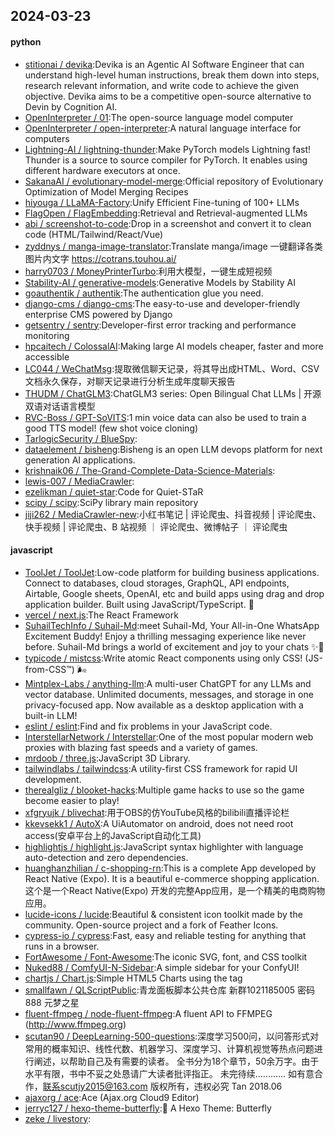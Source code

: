 ## 2024-03-23

#### python
* [stitionai / devika](https://github.com/stitionai/devika):Devika is an Agentic AI Software Engineer that can understand high-level human instructions, break them down into steps, research relevant information, and write code to achieve the given objective. Devika aims to be a competitive open-source alternative to Devin by Cognition AI.
* [OpenInterpreter / 01](https://github.com/OpenInterpreter/01):The open-source language model computer
* [OpenInterpreter / open-interpreter](https://github.com/OpenInterpreter/open-interpreter):A natural language interface for computers
* [Lightning-AI / lightning-thunder](https://github.com/Lightning-AI/lightning-thunder):Make PyTorch models Lightning fast! Thunder is a source to source compiler for PyTorch. It enables using different hardware executors at once.
* [SakanaAI / evolutionary-model-merge](https://github.com/SakanaAI/evolutionary-model-merge):Official repository of Evolutionary Optimization of Model Merging Recipes
* [hiyouga / LLaMA-Factory](https://github.com/hiyouga/LLaMA-Factory):Unify Efficient Fine-tuning of 100+ LLMs
* [FlagOpen / FlagEmbedding](https://github.com/FlagOpen/FlagEmbedding):Retrieval and Retrieval-augmented LLMs
* [abi / screenshot-to-code](https://github.com/abi/screenshot-to-code):Drop in a screenshot and convert it to clean code (HTML/Tailwind/React/Vue)
* [zyddnys / manga-image-translator](https://github.com/zyddnys/manga-image-translator):Translate manga/image 一键翻译各类图片内文字 https://cotrans.touhou.ai/
* [harry0703 / MoneyPrinterTurbo](https://github.com/harry0703/MoneyPrinterTurbo):利用大模型，一键生成短视频
* [Stability-AI / generative-models](https://github.com/Stability-AI/generative-models):Generative Models by Stability AI
* [goauthentik / authentik](https://github.com/goauthentik/authentik):The authentication glue you need.
* [django-cms / django-cms](https://github.com/django-cms/django-cms):The easy-to-use and developer-friendly enterprise CMS powered by Django
* [getsentry / sentry](https://github.com/getsentry/sentry):Developer-first error tracking and performance monitoring
* [hpcaitech / ColossalAI](https://github.com/hpcaitech/ColossalAI):Making large AI models cheaper, faster and more accessible
* [LC044 / WeChatMsg](https://github.com/LC044/WeChatMsg):提取微信聊天记录，将其导出成HTML、Word、CSV文档永久保存，对聊天记录进行分析生成年度聊天报告
* [THUDM / ChatGLM3](https://github.com/THUDM/ChatGLM3):ChatGLM3 series: Open Bilingual Chat LLMs | 开源双语对话语言模型
* [RVC-Boss / GPT-SoVITS](https://github.com/RVC-Boss/GPT-SoVITS):1 min voice data can also be used to train a good TTS model! (few shot voice cloning)
* [TarlogicSecurity / BlueSpy](https://github.com/TarlogicSecurity/BlueSpy):
* [dataelement / bisheng](https://github.com/dataelement/bisheng):Bisheng is an open LLM devops platform for next generation AI applications.
* [krishnaik06 / The-Grand-Complete-Data-Science-Materials](https://github.com/krishnaik06/The-Grand-Complete-Data-Science-Materials):
* [lewis-007 / MediaCrawler](https://github.com/lewis-007/MediaCrawler):
* [ezelikman / quiet-star](https://github.com/ezelikman/quiet-star):Code for Quiet-STaR
* [scipy / scipy](https://github.com/scipy/scipy):SciPy library main repository
* [jiji262 / MediaCrawler-new](https://github.com/jiji262/MediaCrawler-new):小红书笔记 | 评论爬虫、抖音视频 | 评论爬虫、快手视频 | 评论爬虫、B 站视频 ｜ 评论爬虫、微博帖子 ｜ 评论爬虫

#### javascript
* [ToolJet / ToolJet](https://github.com/ToolJet/ToolJet):Low-code platform for building business applications. Connect to databases, cloud storages, GraphQL, API endpoints, Airtable, Google sheets, OpenAI, etc and build apps using drag and drop application builder. Built using JavaScript/TypeScript. 🚀
* [vercel / next.js](https://github.com/vercel/next.js):The React Framework
* [SuhailTechInfo / Suhail-Md](https://github.com/SuhailTechInfo/Suhail-Md):meet Suhail-Md, Your All-in-One WhatsApp Excitement Buddy! Enjoy a thrilling messaging experience like never before. Suhail-Md brings a world of excitement and joy to your chats ✨🤖
* [typicode / mistcss](https://github.com/typicode/mistcss):Write atomic React components using only CSS! (JS-from-CSS™) 🌬️
* [Mintplex-Labs / anything-llm](https://github.com/Mintplex-Labs/anything-llm):A multi-user ChatGPT for any LLMs and vector database. Unlimited documents, messages, and storage in one privacy-focused app. Now available as a desktop application with a built-in LLM!
* [eslint / eslint](https://github.com/eslint/eslint):Find and fix problems in your JavaScript code.
* [InterstellarNetwork / Interstellar](https://github.com/InterstellarNetwork/Interstellar):One of the most popular modern web proxies with blazing fast speeds and a variety of games.
* [mrdoob / three.js](https://github.com/mrdoob/three.js):JavaScript 3D Library.
* [tailwindlabs / tailwindcss](https://github.com/tailwindlabs/tailwindcss):A utility-first CSS framework for rapid UI development.
* [therealgliz / blooket-hacks](https://github.com/therealgliz/blooket-hacks):Multiple game hacks to use so the game become easier to play!
* [xfgryujk / blivechat](https://github.com/xfgryujk/blivechat):用于OBS的仿YouTube风格的bilibili直播评论栏
* [kkevsekk1 / AutoX](https://github.com/kkevsekk1/AutoX):A UiAutomator on android, does not need root access(安卓平台上的JavaScript自动化工具)
* [highlightjs / highlight.js](https://github.com/highlightjs/highlight.js):JavaScript syntax highlighter with language auto-detection and zero dependencies.
* [huanghanzhilian / c-shopping-rn](https://github.com/huanghanzhilian/c-shopping-rn):This is a complete App developed by React Native (Expo). It is a beautiful e-commerce shopping application. 这个是一个React Native(Expo) 开发的完整App应用，是一个精美的电商购物应用。
* [lucide-icons / lucide](https://github.com/lucide-icons/lucide):Beautiful & consistent icon toolkit made by the community. Open-source project and a fork of Feather Icons.
* [cypress-io / cypress](https://github.com/cypress-io/cypress):Fast, easy and reliable testing for anything that runs in a browser.
* [FortAwesome / Font-Awesome](https://github.com/FortAwesome/Font-Awesome):The iconic SVG, font, and CSS toolkit
* [Nuked88 / ComfyUI-N-Sidebar](https://github.com/Nuked88/ComfyUI-N-Sidebar):A simple sidebar for your ConfyUI!
* [chartjs / Chart.js](https://github.com/chartjs/Chart.js):Simple HTML5 Charts using the <canvas> tag
* [smallfawn / QLScriptPublic](https://github.com/smallfawn/QLScriptPublic):青龙面板脚本公共仓库 新群1021185005 密码888 元梦之星
* [fluent-ffmpeg / node-fluent-ffmpeg](https://github.com/fluent-ffmpeg/node-fluent-ffmpeg):A fluent API to FFMPEG (http://www.ffmpeg.org)
* [scutan90 / DeepLearning-500-questions](https://github.com/scutan90/DeepLearning-500-questions):深度学习500问，以问答形式对常用的概率知识、线性代数、机器学习、深度学习、计算机视觉等热点问题进行阐述，以帮助自己及有需要的读者。 全书分为18个章节，50余万字。由于水平有限，书中不妥之处恳请广大读者批评指正。 未完待续............ 如有意合作，联系scutjy2015@163.com 版权所有，违权必究 Tan 2018.06
* [ajaxorg / ace](https://github.com/ajaxorg/ace):Ace (Ajax.org Cloud9 Editor)
* [jerryc127 / hexo-theme-butterfly](https://github.com/jerryc127/hexo-theme-butterfly):🦋 A Hexo Theme: Butterfly
* [zeke / livestory](https://github.com/zeke/livestory):
